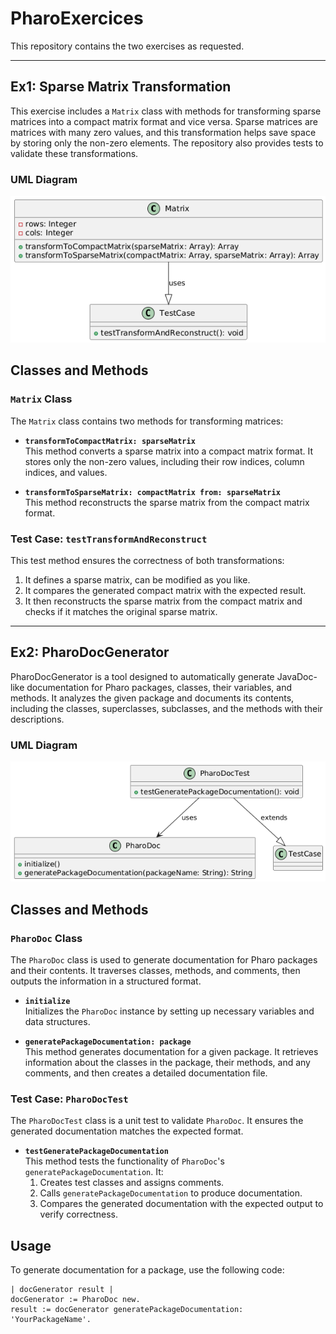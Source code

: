 # PharoExercices

This repository contains the two exercises as requested.

---

## Ex1: Sparse Matrix Transformation

This exercise includes a `Matrix` class with methods for transforming sparse matrices into a compact matrix format and vice versa. Sparse matrices are matrices with many zero values, and this transformation helps save space by storing only the non-zero elements. The repository also provides tests to validate these transformations.

### UML Diagram
![UML Diagram](Uml/Matrix.png)

## Classes and Methods

### `Matrix` Class

The `Matrix` class contains two methods for transforming matrices:

- **`transformToCompactMatrix: sparseMatrix`**  
  This method converts a sparse matrix into a compact matrix format. It stores only the non-zero values, including their row indices, column indices, and values.

- **`transformToSparseMatrix: compactMatrix from: sparseMatrix`**  
  This method reconstructs the sparse matrix from the compact matrix format.

### Test Case: `testTransformAndReconstruct`

This test method ensures the correctness of both transformations:
1. It defines a sparse matrix, can be modified as you like.
2. It compares the generated compact matrix with the expected result.
3. It then reconstructs the sparse matrix from the compact matrix and checks if it matches the original sparse matrix.

---

## Ex2: PharoDocGenerator

PharoDocGenerator is a tool designed to automatically generate JavaDoc-like documentation for Pharo packages, classes, their variables, and methods. It analyzes the given package and documents its contents, including the classes, superclasses, subclasses, and the methods with their descriptions.

### UML Diagram
![UML Diagram](Uml/PharoDoc.png)

## Classes and Methods

### `PharoDoc` Class

The `PharoDoc` class is used to generate documentation for Pharo packages and their contents. It traverses classes, methods, and comments, then outputs the information in a structured format.

- **`initialize`**  
  Initializes the `PharoDoc` instance by setting up necessary variables and data structures.

- **`generatePackageDocumentation: package`**  
  This method generates documentation for a given package. It retrieves information about the classes in the package, their methods, and any comments, and then creates a detailed documentation file.

### Test Case: `PharoDocTest`

The `PharoDocTest` class is a unit test to validate `PharoDoc`. It ensures the generated documentation matches the expected format.

- **`testGeneratePackageDocumentation`**  
  This method tests the functionality of `PharoDoc`'s `generatePackageDocumentation`. It:
  1. Creates test classes and assigns comments.
  2. Calls `generatePackageDocumentation` to produce documentation.
  3. Compares the generated documentation with the expected output to verify correctness.

## Usage

To generate documentation for a package, use the following code:

```smalltalk
| docGenerator result |
docGenerator := PharoDoc new.
result := docGenerator generatePackageDocumentation: 'YourPackageName'.
